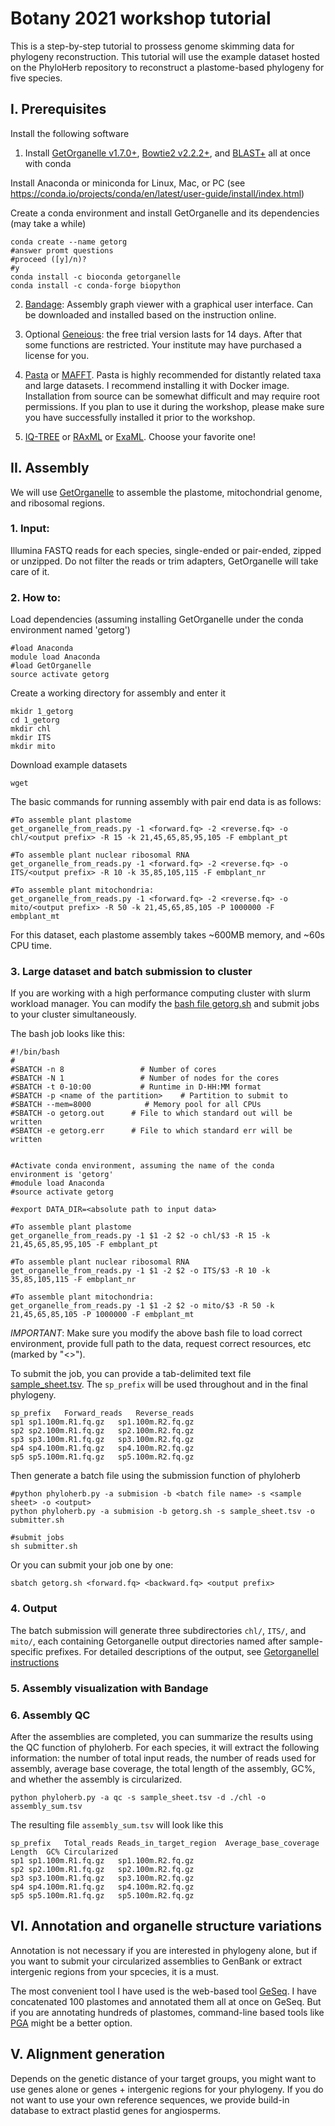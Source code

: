 # Botany 2021 workshop tutorial

This is a step-by-step tutorial to prossess genome skimming data for phylogeny reconstruction. This tutorial will use the example dataset hosted on the PhyloHerb repository to reconstruct a plastome-based phylogeny for five species.

## I. Prerequisites

Install the following software

1. Install [GetOrganelle v1.7.0+](https://github.com/Kinggerm/GetOrganelle), [Bowtie2 v2.2.2+](http://bowtie-bio.sourceforge.net/bowtie2/index.shtml), and [BLAST+](https://blast.ncbi.nlm.nih.gov/Blast.cgi?PAGE_TYPE=BlastDocs&DOC_TYPE=Download) all at once with conda

Install Anaconda or miniconda for Linux, Mac, or PC (see https://conda.io/projects/conda/en/latest/user-guide/install/index.html)

Create a conda environment and install GetOrganelle and its dependencies (may take a while)
```
conda create --name getorg
#answer promt questions 
#proceed ([y]/n)?
#y
conda install -c bioconda getorganelle
conda install -c conda-forge biopython
```
2. [Bandage](https://rrwick.github.io/Bandage/): Assembly graph viewer with a graphical user interface. Can be downloaded and installed based on the instruction online.

3. Optional [Geneious](https://www.geneious.com/): the free trial version lasts for 14 days. After that some functions are restricted. Your institute may have purchased a license for you.

4. [Pasta](https://github.com/smirarab/pasta) or [MAFFT](https://mafft.cbrc.jp/alignment/software/). Pasta is highly recommended for distantly related taxa and large datasets. I recommend installing it with Docker image. Installation from source can be somewhat difficult and may require root permissions. If you plan to use it during the workshop, please make sure you have successfully installed it prior to the workshop.

5. [IQ-TREE](http://www.iqtree.org/) or [RAxML](https://cme.h-its.org/exelixis/web/software/raxml/) or [ExaML](https://cme.h-its.org/exelixis/web/software/examl/index.html). Choose your favorite one!

## II. Assembly

We will use [GetOrganelle](https://github.com/Kinggerm/GetOrganelle) to assemble the plastome, mitochondrial genome, and ribosomal regions. 

### 1. Input:

Illumina FASTQ reads for each species, single-ended or pair-ended, zipped or unzipped. Do not filter the reads or trim adapters, GetOrganelle will take care of it.

### 2. How to:

Load dependencies (assuming installing GetOrganelle under the conda environment named 'getorg')
```
#load Anaconda
module load Anaconda
#load GetOrganelle
source activate getorg
```
Create a working directory for assembly and enter it

```
mkidr 1_getorg
cd 1_getorg
mkdir chl
mkdir ITS
mkdir mito
```
Download example datasets
```
wget 
```

The basic commands for running assembly with pair end data is as follows:

```
#To assemble plant plastome
get_organelle_from_reads.py -1 <forward.fq> -2 <reverse.fq> -o chl/<output prefix> -R 15 -k 21,45,65,85,95,105 -F embplant_pt

#To assemble plant nuclear ribosomal RNA
get_organelle_from_reads.py -1 <forward.fq> -2 <reverse.fq> -o ITS/<output prefix> -R 10 -k 35,85,105,115 -F embplant_nr

#To assemble plant mitochondria:
get_organelle_from_reads.py -1 <forward.fq> -2 <reverse.fq> -o mito/<output prefix> -R 50 -k 21,45,65,85,105 -P 1000000 -F embplant_mt
```

For this dataset, each plastome assembly takes ~600MB memory, and ~60s CPU time.


### 3. Large dataset and batch submission to cluster

If you are working with a high performance computing cluster with slurm workload manager. You can modify the [bash file getorg.sh](/phyloherbLib/getorg.sh) and submit jobs to your cluster simultaneously.

The bash job looks like this:
```
#!/bin/bash
#
#SBATCH -n 8                 # Number of cores
#SBATCH -N 1                 # Number of nodes for the cores
#SBATCH -t 0-10:00           # Runtime in D-HH:MM format
#SBATCH -p <name of the partition>    # Partition to submit to
#SBATCH --mem=8000            # Memory pool for all CPUs
#SBATCH -o getorg.out      # File to which standard out will be written
#SBATCH -e getorg.err      # File to which standard err will be written


#Activate conda environment, assuming the name of the conda environment is 'getorg'
#module load Anaconda
#source activate getorg

#export DATA_DIR=<absolute path to input data>

#To assemble plant plastome
get_organelle_from_reads.py -1 $1 -2 $2 -o chl/$3 -R 15 -k 21,45,65,85,95,105 -F embplant_pt

#To assemble plant nuclear ribosomal RNA
get_organelle_from_reads.py -1 $1 -2 $2 -o ITS/$3 -R 10 -k 35,85,105,115 -F embplant_nr

#To assemble plant mitochondria:
get_organelle_from_reads.py -1 $1 -2 $2 -o mito/$3 -R 50 -k 21,45,65,85,105 -P 1000000 -F embplant_mt

```
*IMPORTANT*: Make sure you modify the above bash file to load correct environment, provide full path to the data, request correct resources, etc (marked by "<>").

To submit the job, you can provide a tab-delimited text file [sample_sheet.tsv](/example/sample_sheet.tsv). The `sp_prefix` will be used throughout and  in the final phylogeny.
```
sp_prefix	Forward_reads	Reverse_reads
sp1	sp1.100m.R1.fq.gz	sp1.100m.R2.fq.gz
sp2	sp2.100m.R1.fq.gz	sp2.100m.R2.fq.gz
sp3	sp3.100m.R1.fq.gz	sp3.100m.R2.fq.gz
sp4	sp4.100m.R1.fq.gz	sp4.100m.R2.fq.gz
sp5	sp5.100m.R1.fq.gz	sp5.100m.R2.fq.gz
```

Then generate a batch file using the submission function of phyloherb
```
#python phyloherb.py -a submision -b <batch file name> -s <sample sheet> -o <output>
python phyloherb.py -a submision -b getorg.sh -s sample_sheet.tsv -o submitter.sh

#submit jobs
sh submitter.sh
```

Or you can submit your job one by one:

```
sbatch getorg.sh <forward.fq> <backward.fq> <output prefix>

```
### 4. Output

The batch submission will generate three subdirectories `chl/`, `ITS/`, and `mito/`, each containing Getorganelle output directories named after sample-specific prefixes. For detailed descriptions of the output, see [Getorganellel instructions](https://github.com/Kinggerm/GetOrganelle#Instruction)

### 5. Assembly visualization with Bandage


### 6. Assembly QC 

After the assemblies are completed, you can summarize the results using the QC function of phyloherb. For each species, it will extract the following information: the number of total input reads, the number of reads used for assembly, average base coverage, the total length of the assembly, GC%, and whether the assembly is circularized. 

```
python phyloherb.py -a qc -s sample_sheet.tsv -d ./chl -o assembly_sum.tsv
```
The resulting file `assembly_sum.tsv` will look like this
```
sp_prefix	Total_reads	Reads_in_target_region	Average_base_coverage	Length	GC%	Circularized
sp1	sp1.100m.R1.fq.gz	sp1.100m.R2.fq.gz
sp2	sp2.100m.R1.fq.gz	sp2.100m.R2.fq.gz
sp3	sp3.100m.R1.fq.gz	sp3.100m.R2.fq.gz
sp4	sp4.100m.R1.fq.gz	sp4.100m.R2.fq.gz
sp5	sp5.100m.R1.fq.gz	sp5.100m.R2.fq.gz
```
## VI. Annotation and organelle structure variations
Annotation is not necessary if you are interested in phylogeny alone, but if you want to submit your circularized assemblies to GenBank or extract intergenic regions from your spcecies, it is a must.

The most convenient tool I have used is the web-based tool [GeSeq](https://chlorobox.mpimp-golm.mpg.de/geseq.html). I have concatenated 100 plastomes and annotated them all at once on GeSeq. But if you are annotating hundreds of plastomes, command-line based tools like [PGA](https://github.com/quxiaojian/PGA) might be a better option.

## V. Alignment generation
Depends on the genetic distance of your target groups, you might want to use genes alone or genes + intergenic regions for your phylogeny. If you do not want to use your own reference sequences, we provide build-in database to extract plastid genes for angiosperms. 

